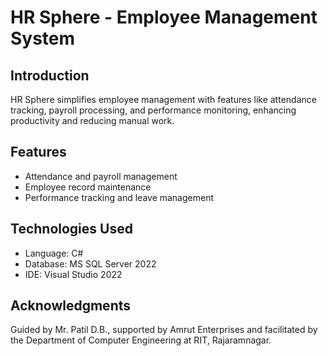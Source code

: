 # HR Sphere - Employee Management System

## Introduction
HR Sphere simplifies employee management with features like attendance tracking, payroll processing, and performance monitoring, enhancing productivity and reducing manual work.

## Features
- Attendance and payroll management
- Employee record maintenance
- Performance tracking and leave management

## Technologies Used
- Language: C#
- Database: MS SQL Server 2022
- IDE: Visual Studio 2022

## Acknowledgments
Guided by Mr. Patil D.B., supported by Amrut Enterprises and facilitated by the Department of Computer Engineering at RIT, Rajaramnagar.
